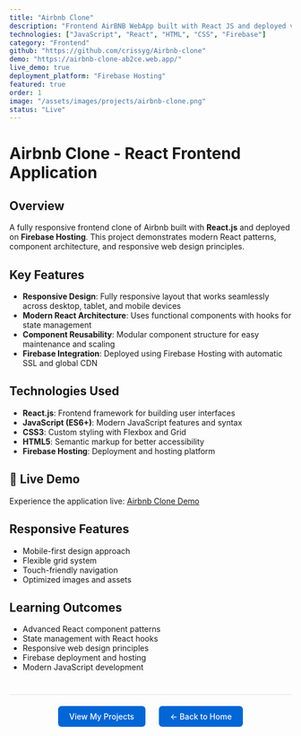 ```yaml
---
title: "Airbnb Clone"
description: "Frontend AirBNB WebApp built with React JS and deployed via Firebase. Mimics functionality of AirBNB's Frontend. Responsive design with modern UI components."
technologies: ["JavaScript", "React", "HTML", "CSS", "Firebase"]
category: "Frontend"
github: "https://github.com/crissyg/Airbnb-clone"
demo: "https://airbnb-clone-ab2ce.web.app/"
live_demo: true
deployment_platform: "Firebase Hosting"
featured: true
order: 1
image: "/assets/images/projects/airbnb-clone.png"
status: "Live"
---
```


# Airbnb Clone - React Frontend Application

## Overview

A fully responsive frontend clone of Airbnb built with **React.js** and deployed on **Firebase Hosting**. This project demonstrates modern React patterns, component architecture, and responsive web design principles.

## Key Features

- **Responsive Design**: Fully responsive layout that works seamlessly across desktop, tablet, and mobile devices
- **Modern React Architecture**: Uses functional components with hooks for state management
- **Component Reusability**: Modular component structure for easy maintenance and scaling
- **Firebase Integration**: Deployed using Firebase Hosting with automatic SSL and global CDN

## Technologies Used

- **React.js**: Frontend framework for building user interfaces
- **JavaScript (ES6+)**: Modern JavaScript features and syntax
- **CSS3**: Custom styling with Flexbox and Grid
- **HTML5**: Semantic markup for better accessibility
- **Firebase Hosting**: Deployment and hosting platform

## 🚀 Live Demo

Experience the application live: [Airbnb Clone Demo](https://airbnb-clone-ab2ce.web.app/)

##  Responsive Features

- Mobile-first design approach
- Flexible grid system
- Touch-friendly navigation
- Optimized images and assets

## Learning Outcomes

- Advanced React component patterns
- State management with React hooks
- Responsive web design principles
- Firebase deployment and hosting
- Modern JavaScript development

<!-- Navigation footer -->
<div style="margin: 40px 0; padding: 20px; border-top: 1px solid #e1e4e8; display: flex; justify-content: center; gap: 24px; flex-wrap: wrap;">
  <a href="{{ site.baseurl }}/projects.html" style="background: #0366d6; color: white; padding: 10px 20px; border-radius: 6px; text-decoration: none; font-weight: 500;">
    View My Projects
  </a>
  <a href="{{ site.baseurl }}/" style="background: #0366d6; color: white; padding: 10px 20px; border-radius: 6px; text-decoration: none; font-weight: 500;">
    ← Back to Home
  </a>
</div>